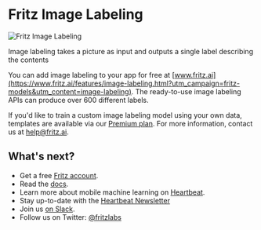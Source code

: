 # Fritz Image Labeling

![Fritz Image Labeling](https://www.fritz.ai/images/fritz_image_labeling_demo.gif)

Image labeling takes a picture as input and outputs a single label describing the contents

You can add image labeling to your app for free at [www.fritz.ai](https://www.fritz.ai/features/image-labeling.html?utm_campaign=fritz-models&utm_content=image-labeling). The ready-to-use image labeling APIs can produce over 600 different labels.

If you'd like to train a custom image labeling model using your own data, templates are available via our [Premium plan](https://www.fritz.ai/pricing/?utm_campaign=fritz-models&utm_content=image-labeling). For more information, contact us at [help@fritz.ai](mailto:help@fritz.ai).

## What's next?

* Get a free [Fritz account](https://www.fritz.ai?utm_source=github&utm_campaign=fritz-models&utm_content=image-labeling).
* Read the [docs](https://docs.fritz.ai?utm_campaign=fritz-models&utm_content=image-labeling).
* Learn more about mobile machine learning on [Heartbeat](https://heartbeat.fritz.ai/?utm_campaign=fritz-models&utm_content=image-labeling).
* Stay up-to-date with the [Heartbeat Newsletter](http://eepurl.com/c_verH)
* Join us [on Slack](https://join.slack.com/t/heartbeat-by-fritz/shared_invite/enQtNTI4MDcxMzI1MzAwLWIyMjRmMGYxYjUwZmE3MzA0MWQ0NDk0YjA2NzE3M2FjM2Y5MjQxMWM2MmQ4ZTdjNjViYjM3NDE0OWQxOTBmZWI).
* Follow us on Twitter: [@fritzlabs](https://twitter.com/fritzlabs)

